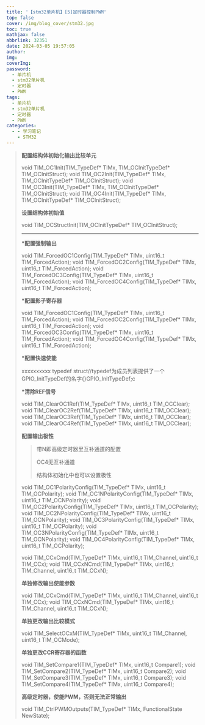 ```yaml
---
title: '【stm32单片机】[5]定时器控制PWM'
top: false
cover: /img/blog_cover/stm32.jpg
toc: true
mathjax: false
abbrlink: 32351
date: 2024-03-05 19:57:05
author:
img:
coverImg:
password:
  - 单片机
  - stm32单片机
  - 定时器
  - PWM
tags:
  - 单片机
  - stm32单片机
  - 定时器
  - PWM
categories:
  - - 学习笔记
    - STM32
---
```


> **配置结构体初始化输出比较单元**
>
> void TIM_OC1Init(TIM_TypeDef* TIMx, TIM_OCInitTypeDef* TIM_OCInitStruct);
> void TIM_OC2Init(TIM_TypeDef* TIMx, TIM_OCInitTypeDef* TIM_OCInitStruct);
> void TIM_OC3Init(TIM_TypeDef* TIMx, TIM_OCInitTypeDef* TIM_OCInitStruct);
> void TIM_OC4Init(TIM_TypeDef* TIMx, TIM_OCInitTypeDef* TIM_OCInitStruct);
>
> **设置结构体初始值**
>
> void TIM_OCStructInit(TIM_OCInitTypeDef* TIM_OCInitStruct);
>
> ****
>
> **\*配置强制输出**
>
> void TIM_ForcedOC1Config(TIM_TypeDef* TIMx, uint16_t TIM_ForcedAction);
> void TIM_ForcedOC2Config(TIM_TypeDef* TIMx, uint16_t TIM_ForcedAction);
> void TIM_ForcedOC3Config(TIM_TypeDef* TIMx, uint16_t TIM_ForcedAction);
> void TIM_ForcedOC4Config(TIM_TypeDef* TIMx, uint16_t TIM_ForcedAction);
>
> **\*配置影子寄存器**
>
> void TIM_ForcedOC1Config(TIM_TypeDef* TIMx, uint16_t TIM_ForcedAction);
> void TIM_ForcedOC2Config(TIM_TypeDef* TIMx, uint16_t TIM_ForcedAction);
> void TIM_ForcedOC3Config(TIM_TypeDef* TIMx, uint16_t TIM_ForcedAction);
> void TIM_ForcedOC4Config(TIM_TypeDef* TIMx, uint16_t TIM_ForcedAction);
>
> **\*配置快速使能**
>
> xxxxxxxxxx typedef struct//typedef为成员列表提供了一个GPIO_InitTypeDef的名字{}GPIO_InitTypeDef;c
> 
> **\*清除REF信号**
> 
>void TIM_ClearOC1Ref(TIM_TypeDef* TIMx, uint16_t TIM_OCClear);
> void TIM_ClearOC2Ref(TIM_TypeDef* TIMx, uint16_t TIM_OCClear);
>void TIM_ClearOC3Ref(TIM_TypeDef* TIMx, uint16_t TIM_OCClear);
> void TIM_ClearOC4Ref(TIM_TypeDef* TIMx, uint16_t TIM_OCClear);
> 
> **配置输出极性**
> 
>> 带N即高级定时器里互补通道的配置
> >
>> OC4无互补通道
> >
> > 结构体初始化中也可以设置极性
> 
> void TIM_OC1PolarityConfig(TIM_TypeDef* TIMx, uint16_t TIM_OCPolarity);
> void TIM_OC1NPolarityConfig(TIM_TypeDef* TIMx, uint16_t TIM_OCNPolarity);
>void TIM_OC2PolarityConfig(TIM_TypeDef* TIMx, uint16_t TIM_OCPolarity);
> void TIM_OC2NPolarityConfig(TIM_TypeDef* TIMx, uint16_t TIM_OCNPolarity);
> void TIM_OC3PolarityConfig(TIM_TypeDef* TIMx, uint16_t TIM_OCPolarity);
> void TIM_OC3NPolarityConfig(TIM_TypeDef* TIMx, uint16_t TIM_OCNPolarity);
> void TIM_OC4PolarityConfig(TIM_TypeDef* TIMx, uint16_t TIM_OCPolarity);
> 
> void TIM_CCxCmd(TIM_TypeDef* TIMx, uint16_t TIM_Channel, uint16_t TIM_CCx);
> void TIM_CCxNCmd(TIM_TypeDef* TIMx, uint16_t TIM_Channel, uint16_t TIM_CCxN);
>
> **单独修改输出使能参数**
> 
>void TIM_CCxCmd(TIM_TypeDef* TIMx, uint16_t TIM_Channel, uint16_t TIM_CCx);
> void TIM_CCxNCmd(TIM_TypeDef* TIMx, uint16_t TIM_Channel, uint16_t TIM_CCxN);
>
> **单独更改输出比较模式**
> 
>void TIM_SelectOCxM(TIM_TypeDef* TIMx, uint16_t TIM_Channel, uint16_t TIM_OCMode);
> 
>**单独更改CCR寄存器的函数**
> 
>void TIM_SetCompare1(TIM_TypeDef* TIMx, uint16_t Compare1);
> void TIM_SetCompare2(TIM_TypeDef* TIMx, uint16_t Compare2);
>void TIM_SetCompare3(TIM_TypeDef* TIMx, uint16_t Compare3);
> void TIM_SetCompare4(TIM_TypeDef* TIMx, uint16_t Compare4);
> 
> **高级定时器，使能PWM，否则无法正常输出**
> 
>void TIM_CtrlPWMOutputs(TIM_TypeDef* TIMx, FunctionalState NewState);

